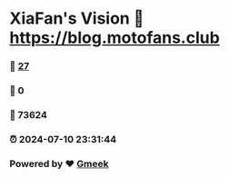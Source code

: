 # XiaFan's Vision :link: https://blog.motofans.club 
### :page_facing_up: [27](https://blog.motofans.club/tag.html) 
### :speech_balloon: 0 
### :hibiscus: 73624 
### :alarm_clock: 2024-07-10 23:31:44 
### Powered by :heart: [Gmeek](https://github.com/Meekdai/Gmeek)
